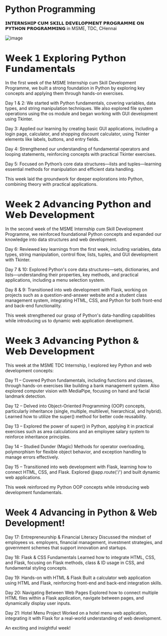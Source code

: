 # Python Programming

𝗜𝗡𝗧𝗘𝗥𝗡𝗦𝗛𝗜𝗣 𝗖𝗨𝗠 𝗦𝗞𝗜𝗟𝗟 𝗗𝗘𝗩𝗘𝗟𝗢𝗣𝗠𝗘𝗡𝗧 𝗣𝗥𝗢𝗚𝗥𝗔𝗠𝗠𝗘 𝗢𝗡 𝗣𝗬𝗧𝗛𝗢𝗡 𝗣𝗥𝗢𝗚𝗥𝗔𝗠𝗠𝗜𝗡𝗚 in MSME, TDC, CHennai

![image](https://github.com/user-attachments/assets/04c078ba-e3d2-45f9-9d30-a2ad0db9978d)


# 𝗪𝗲𝗲𝗸 𝟭 𝗘𝘅𝗽𝗹𝗼𝗿𝗶𝗻𝗴 𝗣𝘆𝘁𝗵𝗼𝗻 𝗙𝘂𝗻𝗱𝗮𝗺𝗲𝗻𝘁𝗮𝗹𝘀

In the first week of the MSME Internship cum Skill Development Programme, we built a strong foundation in Python by exploring key concepts and applying them through hands-on exercises.

Day 1 & 2: We started with Python fundamentals, covering variables, data types, and string manipulation techniques. We also explored file system operations using the os module and began working with GUI development using Tkinter.

Day 3: Applied our learning by creating basic GUI applications, including a login page, calculator, and shopping discount calculator, using Tkinter elements like labels, buttons, and entry fields.

Day 4: Strengthened our understanding of fundamental operators and looping statements, reinforcing concepts with practical Tkinter exercises.

Day 5: Focused on Python’s core data structures—lists and tuples—learning essential methods for manipulation and efficient data handling.

This week laid the groundwork for deeper explorations into Python, combining theory with practical applications.

# 𝗪𝗲𝗲𝗸 𝟮 𝗔𝗱𝘃𝗮𝗻𝗰𝗶𝗻𝗴 𝗣𝘆𝘁𝗵𝗼𝗻 𝗮𝗻𝗱 𝗪𝗲𝗯 𝗗𝗲𝘃𝗲𝗹𝗼𝗽𝗺𝗲𝗻𝘁

In the second week of the MSME Internship cum Skill Development Programme, we reinforced foundational Python concepts and expanded our knowledge into data structures and web development.

Day 6: Reviewed key learnings from the first week, including variables, data types, string manipulation, control flow, lists, tuples, and GUI development with Tkinter.

Day 7 & 10: Explored Python's core data structures—sets, dictionaries, and lists—understanding their properties, key methods, and practical applications, including a menu selection system.

Day 8 & 9: Transitioned into web development with Flask, working on projects such as a question-and-answer website and a student class management system, integrating HTML, CSS, and Python for both front-end and back-end functionality.

This week strengthened our grasp of Python's data-handling capabilities while introducing us to dynamic web application development.

# 𝗪𝗲𝗲𝗸 𝟯 𝗔𝗱𝘃𝗮𝗻𝗰𝗶𝗻𝗴 𝗣𝘆𝘁𝗵𝗼𝗻 & 𝗪𝗲𝗯 𝗗𝗲𝘃𝗲𝗹𝗼𝗽𝗺𝗲𝗻𝘁

This week at the MSME TDC Internship, I explored key Python and web development concepts:

Day 11 – Covered Python fundamentals, including functions and classes, through hands-on exercises like building a bank management system. Also explored computer vision with MediaPipe, focusing on hand and facial landmark detection.

Day 12 – Delved into Object-Oriented Programming (OOP) concepts, particularly inheritance (single, multiple, multilevel, hierarchical, and hybrid). Learned how to utilize the super() method for better code reusability.

Day 13 – Explored the power of super() in Python, applying it in practical exercises such as area calculations and an employee salary system to reinforce inheritance principles.

Day 14 – Studied Dunder (Magic) Methods for operator overloading, polymorphism for flexible object behavior, and exception handling to manage errors effectively.

Day 15 – Transitioned into web development with Flask, learning how to connect HTML, CSS, and Flask. Explored @app.route('/') and built dynamic web applications.

This week reinforced my Python OOP concepts while introducing web development fundamentals.

# Week 4 Advancing in Python & Web Development! 

Day 17: Entrepreneurship & Financial Literacy
Discussed the mindset of employees vs. employers, financial management, investment strategies, and government schemes that support innovation and startups.

Day 18: Flask & CSS Fundamentals
Learned how to integrate HTML, CSS, and Flask, focusing on Flask methods, class & ID usage in CSS, and fundamental styling concepts.

Day 19: Hands-on with HTML & Flask
Built a calculator web application using HTML and Flask, reinforcing front-end and back-end integration skills.

Day 20: Navigating Between Web Pages
Explored how to connect multiple HTML files within a Flask application, navigate between pages, and dynamically display user inputs.

Day 21: Hotel Menu Project
Worked on a hotel menu web application, integrating it with Flask for a real-world understanding of web development.

An exciting and insightful week! 

